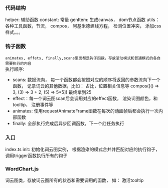 ### 代码结构
helper: 辅助函数
  constant: 常量
  genItem: 生成canvas， dom节点函数
  utils： 各种工具函数，节流， compos， 阿基米德螺线方程， 检测位置冲突， 添加css样式。。。
### 钩子函数
` animates, effets, finally,scans里面都是钩子函数，存放滚动模式和普通模式的各自需要执行的内容
 `
 <br>
执行顺序:
* scans: 数据流向， 每一个函数都会按照对应的顺序将返回的参数流向下一个函数， 记录词云的其他数据，比如： 占比，位置相关信息等   compos([() => 3, (3) => 3 + 2, (5) => 5*5])    最终拿到25
* effect：每一个词云图scan后会调用对应的effect函数， 渲染词图颜色，和tooltip， 注册事件等
* animates: 使用requestAnimateFrame函数在每次的动画帧后都会执行一次内部函数
* finally: 全部执行完成后异步回调函数，下一个红任务执行
### 入口
index.ts
init: 初始化词云图实例， 根据渲染的模式合并并匹配对应的执行钩子， 调用trigger函数执行所有的钩子

### WordChart.js
词云图类，存放词云图所有的状态和需要调用的函数， 如： 激活tooltip

